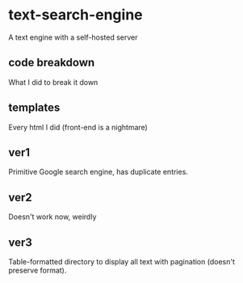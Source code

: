 # text-search-engine
A text engine with a self-hosted server

## code breakdown
What I did to break it down

## templates
Every html I did (front-end is a nightmare)

## ver1
Primitive Google search engine, has duplicate entries.

## ver2
Doesn't work now, weirdly

## ver3
Table-formatted directory to display all text with pagination (doesn't preserve format).
